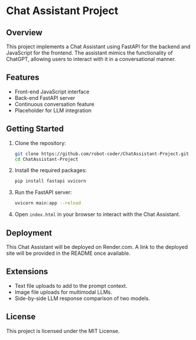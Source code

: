 # Chat Assistant Project

## Overview
This project implements a Chat Assistant using FastAPI for the backend and JavaScript for the frontend. The assistant mimics the functionality of ChatGPT, allowing users to interact with it in a conversational manner.

## Features
- Front-end JavaScript interface
- Back-end FastAPI server
- Continuous conversation feature
- Placeholder for LLM integration

## Getting Started
1. Clone the repository:
   ```bash
   git clone https://github.com/robot-coder/ChatAssistant-Project.git
   cd ChatAssistant-Project
   ```

2. Install the required packages:
   ```bash
   pip install fastapi uvicorn
   ```

3. Run the FastAPI server:
   ```bash
   uvicorn main:app --reload
   ```

4. Open `index.html` in your browser to interact with the Chat Assistant.

## Deployment
This Chat Assistant will be deployed on Render.com. A link to the deployed site will be provided in the README once available.

## Extensions
- Text file uploads to add to the prompt context.
- Image file uploads for multimodal LLMs.
- Side-by-side LLM response comparison of two models.

## License
This project is licensed under the MIT License.